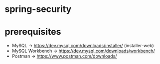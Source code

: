 # spring-security

# prerequisites

- MySQL -> https://dev.mysql.com/downloads/installer/ (installer-web)
- MySQL Workbench -> https://dev.mysql.com/downloads/workbench/
- Postman -> https://www.postman.com/downloads/
